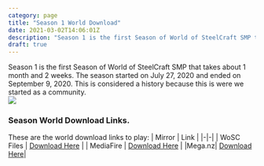 ```yaml
---
category: page
title: "Season 1 World Download"
date: 2021-03-02T14:06:01Z
description: "Season 1 is the first Season of World of SteelCraft SMP that takes about 1 month and 2 weeks. The season started on July 27, 2020 and ended on September 9, 2020. This is considered a history because this is were we started as a community."
draft: true
---
```

Season 1 is the first Season of World of SteelCraft SMP that takes about 1 month and 2 weeks. The season started on July 27, 2020 and ended on September 9, 2020. This is considered a history because this is were we started as a community.  
![](https://cdn.discordapp.com/attachments/816191108249157633/816191127207411712/unknown.png)
<div class="padding-post">

### Season World Download Links.
These are the world download links to play:
| Mirror | Link |
|-|-|
| WoSC Files | [Download Here](https://wosc.tk/WoSCSMPS1-GD) | 
| MediaFire | [Download Here](https://wosc.tk/WoSCSMPS1-MF) |
|Mega.nz| [Download Here](https://wosc.tk/WoSCSMPS1-MG)|
</div>